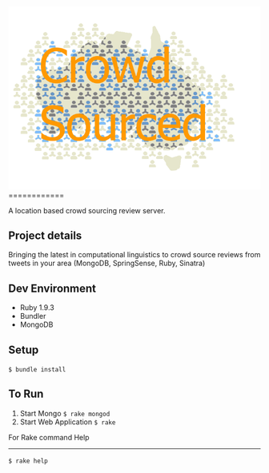 <img alt="CrowdSourced" src="https://github.com/StephenSmithwick/CrowdSourced/blob/master/assets/logo_with_alpha.png?raw=true" />
============

A location based crowd sourcing review server.

Project details
--------------------
Bringing the latest in computational linguistics to crowd source reviews from tweets in your area
(MongoDB, SpringSense, Ruby, Sinatra)

Dev Environment
---------------
* Ruby 1.9.3
* Bundler
* MongoDB

Setup
-----
`$ bundle install`

To Run
------
1. Start Mongo
`$ rake mongod`    
2. Start Web Application
`$ rake`

For Rake command Help
________
`$ rake help`
    
